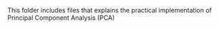 This folder includes files that explains the practical implementation of Principal Component Analysis (PCA)
